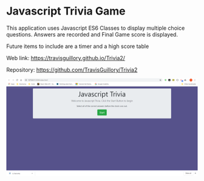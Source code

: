 # Javascript Trivia Game

This application uses Javascript ES6 Classes to display multiple choice questions.
Answers are recorded and Final Game score is displayed. 

Future items to include are a timer and a high score table

Web link:   https://travisguillory.github.io/Trivia2/

Repository: https://github.com/TravisGuillory/Trivia2

![Screenshot of game](https://github.com/TravisGuillory/Trivia2/blob/master/assets/img/screen.png)
